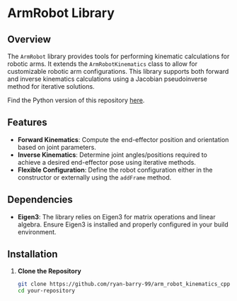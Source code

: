 # ArmRobot Library

## Overview

The `ArmRobot` library provides tools for performing kinematic calculations for robotic arms. It extends the `ArmRobotKinematics` class to allow for customizable robotic arm configurations. This library supports both forward and inverse kinematics calculations using a Jacobian pseudoinverse method for iterative solutions.

Find the Python version of this repository [here](https://github.com/ryan-barry-99/arm_robot_kinematics_py).

## Features

- **Forward Kinematics**: Compute the end-effector position and orientation based on joint parameters.
- **Inverse Kinematics**: Determine joint angles/positions required to achieve a desired end-effector pose using iterative methods.
- **Flexible Configuration**: Define the robot configuration either in the constructor or externally using the `addFrame` method.

## Dependencies

- **Eigen3**: The library relies on Eigen3 for matrix operations and linear algebra. Ensure Eigen3 is installed and properly configured in your build environment.

## Installation

1. **Clone the Repository**

   ```bash
   git clone https://github.com/ryan-barry-99/arm_robot_kinematics_cpp.git
   cd your-repository
